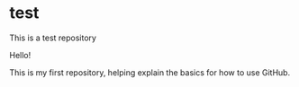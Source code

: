 # test
This is a test repository

Hello!

This is my first repository, helping explain the basics for how to use GitHub.

